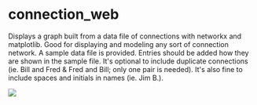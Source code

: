 # connection_web
Displays a graph built from a data file of connections with networkx and matplotlib. Good for displaying and modeling any sort of connection network. A sample data file is provided. Entries should be added how they are shown in the sample file. It's
optional to include duplicate connections (ie. Bill and Fred & Fred and Bill; only one pair is needed). It's also fine to
include spaces and initials in names (ie. Jim B.).

![](https://preview.ibb.co/drsO9J/Screen_Shot_2018_07_22_at_2_27_19_PM.png)
